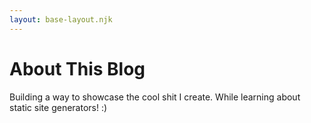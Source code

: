 ```yaml
---
layout: base-layout.njk
---
```


# About This Blog

Building a way to showcase the cool shit I create. While learning about static site generators! :) 
